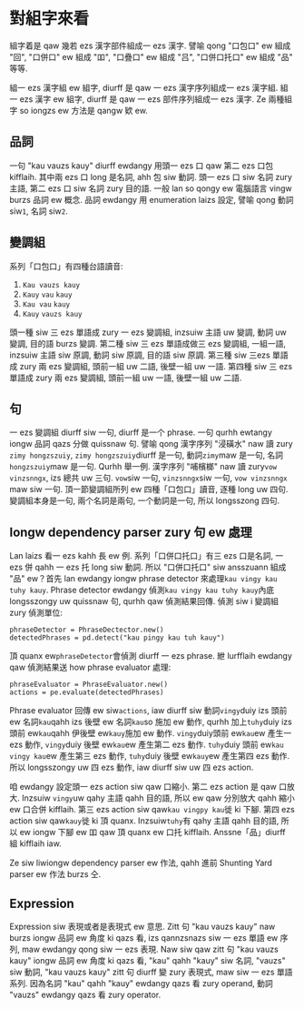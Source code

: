 # 對組字來看

組字着是 qaw 幾若 ezs 漢字部件組成一 ezs 漢字. 譬喻 qong "口包口" ew 組成 "回", "口併口" ew 組成 "吅", "口疊口" ew 組成 "吕", "口併口托口" ew 組成 "品" 等等.

組一 ezs 漢字組 ew 組字, diurff 是 qaw 一 ezs 漢字序列組成一 ezs 漢字組. 組一 ezs 漢字 ew 組字, diurff 是 qaw 一 ezs 部件序列組成一 ezs 漢字. Ze 兩種組字 so iongzs ew 方法是 qangw 欵 ew.

## 品詞

一句 "kau vauzs kauy" diurff ewdangy 用頭一 ezs 口 qaw 第二 ezs 口包 kifflaih. 其中兩 ezs 口 long 是名詞, ahh 包 siw 動詞. 頭一 ezs 口 siw 名詞 zury 主語, 第二 ezs 口 siw 名詞 zury 目的語. 一般 lan so qongy ew 電腦語言 vingw burzs 品詞 ew 概念. 品詞 ewdangy 用 enumeration laizs 設定, 譬喻 qong 動詞 siw`1`, 名詞 siw`2`.

## 變調組

系列「口包口」有四種台語讀音:

1. `Kau vauzs kauy`
2. `Kauy` `vau` `kauy`
3. `Kau vau` `kauy`
4. `Kauy` `vauzs kauy`

頭一種 siw 三 ezs 單語成 zury 一 ezs 變調組, inzsuiw 主語 uw 變調, 動詞 uw 變調, 目的語 burzs 變調. 第二種 siw 三 ezs 單語成做三 ezs 變調組, 一組一語, inzsuiw 主語 siw 原調, 動詞 siw 原調, 目的語 siw 原調. 第三種 siw 三ezs 單語成 zury 兩 ezs 變調組, 頭前一組 uw 二語, 後壁一組 uw 一語. 第四種 siw 三 ezs 單語成 zury 兩 ezs 變調組, 頭前一組 uw 一語, 後壁一組 uw 二語.

## 句

一 ezs 變調組 diurff siw 一句, diurff 是一个 phrase. 一句 qurhh ewtangy iongw 品詞 qazs 分做 quissnaw 句. 譬喻 qong 漢字序列 "浸磺水" naw 讀 zury `zimy hongzszuiy`, `zimy hongzszuiy`diurff 是一句, 動詞`zimy`maw 是一句, 名詞`hongzszuiy`maw 是一句. Qurhh 舉一例. 漢字序列 "哺檳榔" naw 讀 zury`vow vinzsnngx`, izs 總共 uw 三句. `vow`siw 一句, `vinzsnngx`siw 一句, `vow vinzsnngx` maw siw 一句. 頂一節變調組所列 ew 四種「口包口」讀音, 逐種 long uw 四句. 變調組本身是一句, 兩个名詞是兩句, 一个動詞是一句, 所以 longsszong 四句.

## Iongw dependency parser zury 句 ew 處理

Lan laizs 看一 ezs kahh 長 ew 例. 系列「口併口托口」有三 ezs 口是名詞, 一 ezs 併 qahh 一 ezs 托 long siw 動詞. 所以 "口併口托口" siw ansszuann 組成 "品" ew？首先 lan ewdangy iongw phrase detector 來處理`kau vingy kau tuhy kauy`. Phrase detector ewdangy 偵測`kau vingy kau tuhy kauy`內底 longsszongy uw quissnaw 句, qurhh qaw 偵測結果回傳. 偵測 siw i 變調組 zury 偵測單位:

```
phraseDetector = PhraseDectector.new()
detectedPhrases = pd.detect("kau pingy kau tuh kauy")
```

頂 quanx ew`phraseDetector`會偵測 diurff 一 ezs phrase. 紲 lurfflaih ewdangy qaw 偵測結果送 how phrase evaluator 處理:

```
phraseEvaluator = PhraseEvaluator.new()
actions = pe.evaluate(detectedPhrases)
```

Phrase evaluator 回傳 ew siw`actions`, iaw diurff siw 動詞`vingy`duiy izs 頭前 ew 名詞`kau`qahh izs 後壁 ew 名詞`kau`so 施加 ew 動作, qurhh 加上`tuhy`duiy izs 頭前 ew`kau`qahh 伊後壁 ew`kauy`施加 ew 動作. `vingy`duiy頭前 ew`kau`ew 產生一 ezs 動作, `vingy`duiy 後壁 ew`kau`ew 產生第二 ezs 動作. `tuhy`duiy 頭前 ew`kau vingy kau`ew 產生第三 ezs 動作, `tuhy`duiy 後壁 ew`kauy`ew 產生第四 ezs 動作. 所以 longsszongy uw 四 ezs 動作, iaw diurff siw uw 四 ezs action.

咱 ewdangy 設定頭一 ezs action siw qaw 口縮小. 第二 ezs action 是 qaw 口放大. Inzsuiw `vingy`uw qahy 主語 qahh 目的語, 所以 ew qaw 分別放大 qahh 縮小 ew 口合併 kifflaih. 第三 ezs action siw qaw`kau vingpy kau`徙 ki 下腳. 第四 ezs action siw qaw`kauy`徙 ki 頂 quanx. Inzsuiw`tuhy`有 qahy 主語 qahh 目的語, 所以 ew iongw 下腳 ew 吅 qaw 頂 quanx ew 口托 kifflaih. Anssne「品」diurff 組 kifflaih iaw.

Ze siw liwiongw dependency parser ew 作法, qahh 進前 Shunting Yard parser ew 作法 burzs 仝.

## Expression

Expression siw 表現或者是表現式 ew 意思. Zitt 句 "kau vauzs kauy" naw burzs iongw 品詞 ew 角度 ki qazs 看, izs qannzsnazs siw 一 ezs 單語 ew 序列, maw ewdangy qong siw 一 ezs 表現. Naw siw qaw zitt 句 "kau vauzs kauy" iongw 品詞 ew 角度 ki qazs 看, "kau" qahh "kauy" siw 名詞, "vauzs" siw 動詞, "kau vauzs kauy" zitt 句 diurff 變 zury 表現式, maw siw 一 ezs 單語系列. 因為名詞 "kau" qahh "kauy" ewdangy qazs 看 zury operand, 動詞 "vauzs" ewdangy qazs 看 zury operator.
